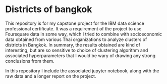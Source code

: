 # Districts of bangkok
This repository is for my capstone project for the IBM data science professional certificate. It was a requirement of the project to use Foursquare data in some way, which I tried to combine with socioeconomic data obtained from various Thai organizations to analyze clusters of districts in Bangkok. In summary, the results obtained are kind of interesting, but are so sensitive to choice of clustering algorithm and associated hyperparameters that I would be wary of drawing any strong conclusions from them.

In this repository I include the associated jupyter notebook, along with the raw data and a longer report on the project.   
